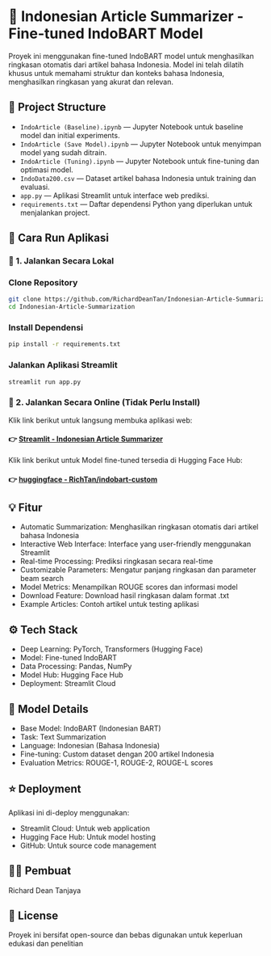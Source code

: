# 📰 Indonesian Article Summarizer - Fine-tuned IndoBART Model

Proyek ini menggunakan fine-tuned IndoBART model untuk menghasilkan ringkasan otomatis dari artikel bahasa Indonesia. Model ini telah dilatih khusus untuk memahami struktur dan konteks bahasa Indonesia, menghasilkan ringkasan yang akurat dan relevan.

## 📂 Project Structure

- `IndoArticle (Baseline).ipynb` — Jupyter Notebook untuk baseline model dan initial experiments.
- `IndoArticle (Save Model).ipynb` — Jupyter Notebook untuk menyimpan model yang sudah ditrain.
- `IndoArticle (Tuning).ipynb` — Jupyter Notebook untuk fine-tuning dan optimasi model.
- `IndoData200.csv` — Dataset artikel bahasa Indonesia untuk training dan evaluasi.
- `app.py` — Aplikasi Streamlit untuk interface web prediksi.
- `requirements.txt` — Daftar dependensi Python yang diperlukan untuk menjalankan project.

## 🚀 Cara Run Aplikasi

### 🔹 1. Jalankan Secara Lokal
### Clone Repository
```bash
git clone https://github.com/RichardDeanTan/Indonesian-Article-Summarization.git
cd Indonesian-Article-Summarization
```
### Install Dependensi
```bash
pip install -r requirements.txt
```
### Jalankan Aplikasi Streamlit
```bash
streamlit run app.py
```

### 🔹 2. Jalankan Secara Online (Tidak Perlu Install)
Klik link berikut untuk langsung membuka aplikasi web:
#### 👉 [Streamlit - Indonesian Article Summarizer](https://indonesian-article-summarization-richardtanjaya.streamlit.app/)

Klik link berikut untuk Model fine-tuned tersedia di Hugging Face Hub:
#### 👉 [huggingface - RichTan/indobart-custom](https://huggingface.co/RichTan/indobart-custom)

## 💡 Fitur
- Automatic Summarization: Menghasilkan ringkasan otomatis dari artikel bahasa Indonesia
- Interactive Web Interface: Interface yang user-friendly menggunakan Streamlit
- Real-time Processing: Prediksi ringkasan secara real-time
- Customizable Parameters: Mengatur panjang ringkasan dan parameter beam search
- Model Metrics: Menampilkan ROUGE scores dan informasi model
- Download Feature: Download hasil ringkasan dalam format .txt
- Example Articles: Contoh artikel untuk testing aplikasi

## ⚙️ Tech Stack
- Deep Learning: PyTorch, Transformers (Hugging Face)
- Model: Fine-tuned IndoBART
- Data Processing: Pandas, NumPy
- Model Hub: Hugging Face Hub
- Deployment: Streamlit Cloud

## 🧠 Model Details
- Base Model: IndoBART (Indonesian BART)
- Task: Text Summarization
- Language: Indonesian (Bahasa Indonesia)
- Fine-tuning: Custom dataset dengan 200 artikel Indonesia
- Evaluation Metrics: ROUGE-1, ROUGE-2, ROUGE-L scores

## ⭐ Deployment
Aplikasi ini di-deploy menggunakan:
- Streamlit Cloud: Untuk web application
- Hugging Face Hub: Untuk model hosting
- GitHub: Untuk source code management

## 👨‍💻 Pembuat
Richard Dean Tanjaya

## 📝 License
Proyek ini bersifat open-source dan bebas digunakan untuk keperluan edukasi dan penelitian